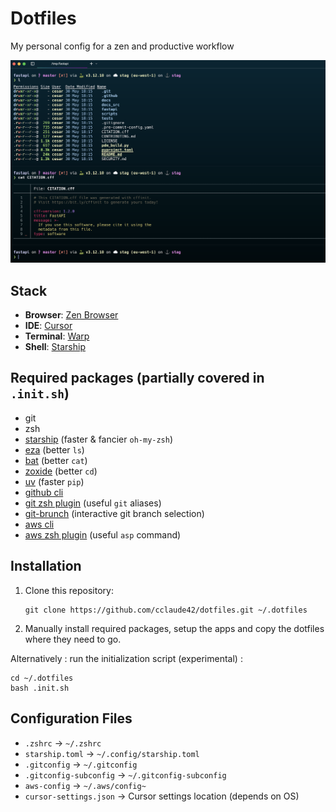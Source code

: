 # Dotfiles

My personal config for a zen and productive workflow

![Terminal Screenshot](screen.png)

## Stack

- **Browser**: [Zen Browser](https://zen-browser.app/)
- **IDE**: [Cursor](https://cursor.sh)
- **Terminal**: [Warp](https://warp.dev)
- **Shell**: [Starship](https://starship.rs/)

## Required packages (partially covered in `.init.sh`)

- git
- zsh
- [starship](https://starship.rs/) (faster & fancier `oh-my-zsh`)
- [eza](https://github.com/eza-community/eza) (better `ls`)
- [bat](https://github.com/sharkdp/bat) (better `cat`)
- [zoxide](https://github.com/ajeetdsouza/zoxide) (better `cd`)
- [uv](https://github.com/astral-sh/uv) (faster `pip`)
- [github cli](https://cli.github.com/)
- [git zsh plugin](https://github.com/ohmyzsh/ohmyzsh/blob/master/plugins/git/README.md) (useful `git` aliases)
- [git-brunch](https://github.com/andys8/git-brunch) (interactive git branch selection)
- [aws cli](https://docs.aws.amazon.com/cli/latest/userguide/getting-started-install.html)
- [aws zsh plugin](https://github.com/ohmyzsh/ohmyzsh/blob/master/plugins/aws/README.md) (useful `asp` command)

## Installation

1. Clone this repository:
   ```
   git clone https://github.com/cclaude42/dotfiles.git ~/.dotfiles
   ```

2. Manually install required packages, setup the apps and copy the dotfiles where they need to go.

Alternatively : run the initialization script (experimental) :
   ```
   cd ~/.dotfiles
   bash .init.sh
   ```


## Configuration Files

- `.zshrc` → `~/.zshrc`
- `starship.toml` → `~/.config/starship.toml`
- `.gitconfig` → `~/.gitconfig`
- `.gitconfig-subconfig` → `~/.gitconfig-subconfig`
- `aws-config` → `~/.aws/config~`
- `cursor-settings.json` → Cursor settings location (depends on OS)
